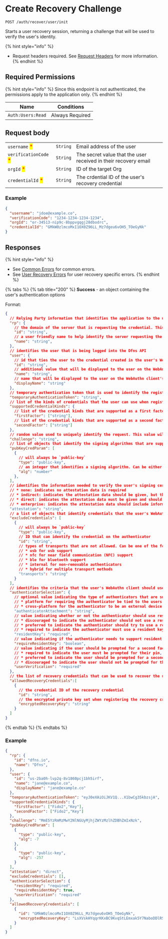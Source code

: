 # Create Recovery Challenge

`POST /auth/recover/user/init`

Starts a user recovery session, returning a challenge that will be used to verify the user's identity.

{% hint style="info" %}
* Request headers required. See [Request Headers](../../../getting-started/request-headers.md) for more information.
{% endhint %}

## Required Permissions

{% hint style="info" %}
Since this endpoint is not authenticated, the permissions apply to the application only.
{% endhint %}

| Name              | Conditions      |
| ----------------- | --------------- |
| `Auth:Users:Read` | Always Required |

## Request body

|                                                       |          |                                                                 |
| ----------------------------------------------------- | -------- | --------------------------------------------------------------- |
| `username` <mark style="color:red;">\*</mark>         | `String` | Email address of the user                                       |
| `verificationCode` <mark style="color:red;">\*</mark> | `String` | The secret value that the user received in their recovery email |
| `orgId` <mark style="color:red;">\*</mark>            | `String` | ID of the target Org                                            |
| `credentialId` <mark style="color:red;">\*</mark>     | `String` | The crdential ID of the user's recovery credential              |

### Example

```json
{
  "username": "jdoe@example.co",
  "verificationCode": "1234-1234-1234-1234",
  "orgId": "or-34513-nip9c-8bppvgqgj28dbodrc",
  "credentialId": "GMkW0zlmcoMxI1OX0Z96LL_Mz7dgeu6vOH5_TOeGyNk"
}
```

## Responses

{% hint style="info" %}
* See [Common Errors](../../../getting-started/errors.md#common-errors) for common errors.
* See [User Recovery Errors](../../../getting-started/errors.md#user-recovery-errors) for user recovery specific errors.
{% endhint %}

{% tabs %}
{% tab title="200" %}
**Success** - an object containing the user's authentication options

Format:

```json
{
  // Relying Party information that identifies the application to the user
  "rp": {
    // the domain of the server that is requesting the credential. This must match the effective domain of the application communicating with the user's WebAuthn client
    "id": "string",
    // a user friendly name to help identify the server requesting the credential
    "name": "string",
  },
  // identifies the user that is being logged into the Dfns API
  "user": {
    // id that ties the user to the credential created in the user's WebAuthn client
    "id": "string",
    // additional value that will be displayed to the user on the WebAuthn client's display
    "name": "string",
    // name that will be displayed to the user on the WebAuthn client's display
    "displayName": "string"
  },
  // temporary authentication token that is used to identify the registration session with the matching call to Complete User Registration
  "temporaryAuthenticationToken": "string",
  // list of the kinds of credentials that the user can use when registering
  "supportedCredentialKinds": {
    // list of the credential kinds that are supported as a first factor credential
    "firstFactor": ["string"],
    // list of the credential kinds that are supported as a second factor credential
    "secondFactor": ["string"]
  },
  // random value used to uniquely identify the request. This value will be included in the data that is signed
  "challenge": "string",
  // list of objects that identify the signing algorithms that are supported
  "pubKeyCredParam": [
    {
      // will always be `public-key`
      "type": "public-key",
      // an integer that identifies a signing algorithm. Can be either `-7` for ES256 or `-257` for RS256
      "alg": "number"
    },
  ],
  // identifies the information needed to verify the user's signing certificate; can be one of the following:
  // * none: indicates no attestation data is required
  // * indirect: indicates the attestation data should be given, but that it can be generated using an Anonymization CA
  // * direct: indicates the attestation data must be given and should be generated by the authenticator
  // * enterprise: indicates the attestation data should include information to uniquely identify the user's device
  "attestation": "string",
  // a list of objects that identify credentials that the user's WebAuthn client should not use
  "excludeCredentials": [
    {
      // will always be `public-key`
      "type": "public-key",
      // ID that can identify the credential on the authenticator
      "id": "string",
      // types of transports that are not allowed. Can be one of the following:
      // * usb for usb support
      // * nfc for near field communication (NFC) support
      // * ble for bluetooth support
      // * internal for non-removable authenticators
      // * hybrid for multiple transport methods
      "transports": "string"
    }
  ],
  // identifies the criteria that the user's WebAuthn client should use when creating the credential
  "authenticatorSelection": {
    // optional value indicating the type of authenticators that are supported. If not set then the authenticator type is not restricted. Can be one of the following:
    // * platform for requiring the authenticator be tied to the users device (like a TPM)
    // * cross-platform for the authenticator to be an external device (like a Yubikey)
    "authenticatorAttachment": "string",
    // value indicating whether or not the authenticator should use resident keys. Can be one of the following:
    // * discouraged to indicate the authenticator should not use a resident key unless its the only option
    // * preferred to indicate the authenticator should try to use a resident key if supported
    // * required to indicate the authenticator must use a resident key
    "residentKey": "required",
    // value indicating if the authenticator needs to support resident keys
    "requireResidentKey": "boolean",
    // value indicating if the user should be prompted for a second factor. Can be one of the following values:
    // * required to indicate the user must be prompted for their pin, biometrics, or another second factor option
    // * preferred to indicate the user should be prompted for a second factor if it is supported
    // * discouraged to indicate the user should not be prompted for their second factor unless the device requires it
    "userVerification": "required"
  },
  // the list of recovery credentials that can be used to recover the user
  "allowedRecoveryCredentials":[
    {
      // the credential ID of the recovery credential
      "id": "string",
      // the encrypted private key set when registering the recovery credential
      "encryptedRecoveryKey": "string"
    }
  ]
}
```
{% endtab %}
{% endtabs %}

### Example

```json
{
  "rp": {
    "id": "dfns.io",
    "name": "Dfns",
  },
  "user": {
    "id": "us-2ba0h-lvp2q-8v1860pcj1bh5irf",
    "name": "jane@example.co",
    "displayName": "jane@example.co"
  },
  "temporaryAuthenticationToken": "eyJ0eXAiOiJKV1Q...X1bwCg35kbzsjA",
  "supportedCredentialKinds": {
    "firstFactor": ["Fido2","Key"],
    "secondFactor": ["Fido2","Key"]
  },
  "challenge": "MmE5YzRmMzMwY2NlNGUyMjhjZWYzMzlhZDBhZmIxNzk",
  "pubKeyCredParam": [
    {
      "type": "public-key",
      "alg": -7
    },
    {
      "type": "public-key",
      "alg": -257
    }
  ],
  "attestation": "direct",
  "excludeCredentials": [],
  "authenticatorSelection": {
    "residentKey": "required",
    "requireResidentKey": true,
    "userVerification": "required"
  },
  "allowedRecoveryCredentials": [
    {
      "id": "GMkW0zlmcoMxI1OX0Z96LL_Mz7dgeu6vOH5_TOeGyNk",
      "encryptedRecoveryKey": "LsXVskHYqqrKKxBC9KvqStLEmxak5Y7NaboDDlRSIW7evUJpQTT1AYvx0EsFskmriaVb3AjTCGEv7gqUKokml1USL7+dVmrUVhV+cNWtS5AorvRuZr1FMGVKFkW1pKJhFNH2e2O661UhpyXsRXzcmksA7ZN/V37ZK7ITue0gs6I="
    }
  ]
}
```
